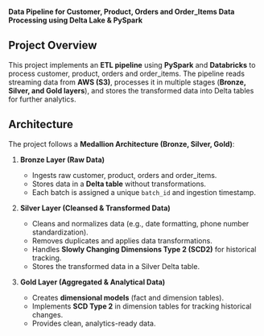 **Data Pipeline for Customer, Product, Orders and Order_Items Data Processing using Delta Lake & PySpark**
## **Project Overview**
This project implements an **ETL pipeline** using **PySpark** and **Databricks** to process customer, product, orders and order_items. The pipeline reads streaming data from **AWS (S3)**, processes it in multiple stages (**Bronze, Silver, and Gold layers**), and stores the transformed data into Delta tables for further analytics.

## **Architecture**
The project follows a **Medallion Architecture (Bronze, Silver, Gold)**:
1. **Bronze Layer (Raw Data)**
   - Ingests raw customer, product, orders and order_items.
   - Stores data in a **Delta table** without transformations.
   - Each batch is assigned a unique `batch_id` and ingestion timestamp.

2. **Silver Layer (Cleansed & Transformed Data)**
   - Cleans and normalizes data (e.g., date formatting, phone number standardization).
   - Removes duplicates and applies data transformations.
   - Handles **Slowly Changing Dimensions Type 2 (SCD2)** for historical tracking.
   - Stores the transformed data in a Silver Delta table.

3. **Gold Layer (Aggregated & Analytical Data)**
   - Creates **dimensional models** (fact and dimension tables).
   - Implements **SCD Type 2** in dimension tables for tracking historical changes.
   - Provides clean, analytics-ready data.
